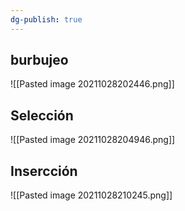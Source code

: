```yaml
---
dg-publish: true
---
```

## burbujeo
![[Pasted image 20211028202446.png]]

## Selección 
![[Pasted image 20211028204946.png]]

## Insercción
![[Pasted image 20211028210245.png]]